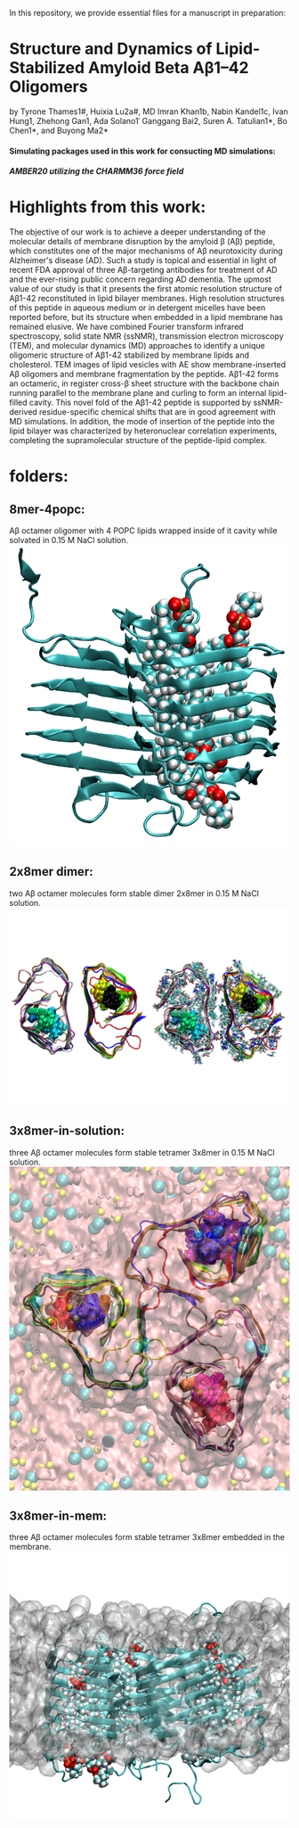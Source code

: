 In this repository, we provide essential files for a manuscript in preparation:

# Structure and Dynamics of Lipid-Stabilized Amyloid Beta Aβ1–42 Oligomers
by Tyrone Thames1#, Huixia Lu2a#, MD Imran Khan1b, Nabin Kandel1c, Ivan Hung1, Zhehong Gan1,
Ada Solano1ˈ Ganggang Bai2, Suren A. Tatulian1*, Bo Chen1*, and Buyong Ma2*

#### Simulating packages used in this work for consucting MD simulations:

##### AMBER20 utilizing the CHARMM36 force field 

# Highlights from this work:

The objective of our work is to achieve a deeper understanding of the molecular details of membrane disruption by the amyloid β (Aβ) peptide, which constitutes one of the major mechanisms of Aβ neurotoxicity during Alzheimer's disease (AD). Such a study is topical and essential in light of recent FDA approval of three Aβ-targeting antibodies for treatment of AD and the ever-rising public concern regarding AD dementia. The upmost value of our study is that it presents the first atomic resolution structure of Aβ1-42 reconstituted in lipid bilayer membranes. High resolution structures of this peptide in aqueous medium or in detergent micelles have been reported before, but its structure when embedded in a lipid membrane has remained elusive. We have combined Fourier transform infrared spectroscopy, solid state NMR (ssNMR), transmission electron microscopy (TEM), and molecular dynamics (MD) approaches to identify a unique oligomeric structure of Aβ1-42 stabilized by membrane lipids and cholesterol. TEM images of lipid vesicles with AE show membrane-inserted Aβ oligomers and membrane fragmentation by the peptide. Aβ1-42 forms an octameric, in register cross-β sheet structure with the backbone chain running parallel to the membrane plane and curling to form an internal lipid-filled cavity. This novel fold of the Aβ1-42 peptide is supported by ssNMR-derived residue-specific chemical shifts that are in good agreement with MD simulations. In addition, the mode of insertion of the peptide into the lipid bilayer was characterized by heteronuclear correlation experiments, completing the supramolecular structure of the peptide-lipid complex.

# folders:

## 8mer-4popc: 
Aβ octamer oligomer with 4 POPC lipids wrapped inside of it cavity while solvated in 0.15 M NaCl solution.
![8mer-oneHSP-4popc.png](https://github.com/HuixiaLuScienceRocks/abeta_oligomer_structure/blob/main/8mer-oneHSP-4popc.png)
## 2x8mer dimer:
two Aβ octamer molecules form stable dimer 2x8mer in 0.15 M NaCl solution.
![dimer-in-solution.png](https://github.com/HuixiaLuScienceRocks/abeta_oligomer_structure/blob/main/dimer-in-solution.png)

## 3x8mer-in-solution:
three Aβ octamer molecules form stable tetramer 3x8mer in 0.15 M NaCl solution.
![3mer-in-solution.png](https://github.com/HuixiaLuScienceRocks/abeta_oligomer_structure/blob/main/3mer-in-solution.png)

## 3x8mer-in-mem:
three Aβ octamer molecules form stable tetramer 3x8mer embedded in the membrane.
![3-8mer-inPM-6.png](https://github.com/HuixiaLuScienceRocks/abeta_oligomer_structure/blob/main/3-8mer-inPM-6.png)
